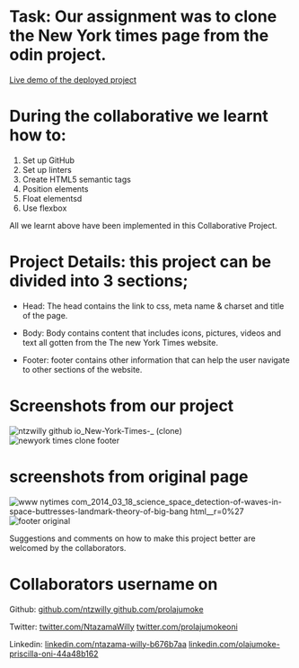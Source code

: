 # Task: Our assignment was to clone the New York times page from the odin project.
[Live demo of the deployed project](https://ntzwilly.github.io/New-York-Times-/)

# During the collaborative we learnt how to:
 1. Set up GitHub
 2. Set up linters 
 3. Create HTML5 semantic tags
 4. Position elements
 5. Float elementsd
 6. Use flexbox 
 
 All we learnt above have been implemented in this Collaborative Project.
 
 # Project Details: this project can be divided into 3 sections;
- Head: The head contains the link to css, meta name & charset and title of the page.

- Body: Body contains  content that includes icons, pictures, videos and text all gotten from the The new York Times website.

- Footer: footer contains other information that can help the user navigate to other sections of the website. 

# Screenshots from our project
![ntzwilly github io_New-York-Times-_ (clone)](https://user-images.githubusercontent.com/69638013/104735204-99d07b80-5741-11eb-8581-a9fa7814d890.png)
![newyork times clone footer](https://user-images.githubusercontent.com/69638013/104735643-1cf1d180-5742-11eb-8fab-ee8cc4bf5855.png)



# screenshots from original page 
![www nytimes com_2014_03_18_science_space_detection-of-waves-in-space-buttresses-landmark-theory-of-big-bang html__r=0%27](https://user-images.githubusercontent.com/69638013/104735931-85d94980-5742-11eb-902e-d66730ac3354.png)
![footer original](https://user-images.githubusercontent.com/69638013/104735941-87a30d00-5742-11eb-9d1c-6faefe821e03.png)

Suggestions and comments on how to make this project better are welcomed by the collaborators.
# Collaborators username on

Github: 
[github.com/ntzwilly ](https://github.com/ntzwilly )
[github.com/prolajumoke](github.com/prolajumoke)

Twitter:
[twitter.com/NtazamaWilly](twitter.com/NtazamaWilly)
[twitter.com/prolajumokeoni](twitter.com/prolajumokeoni)

Linkedin:
[linkedin.com/ntazama-willy-b676b7aa](linkedin.com/ntazama-willy-b676b7aa)
[linkedin.com/olajumoke-priscilla-oni-44a48b162](linkedin.com/olajumoke-priscilla-oni-44a48b162)


